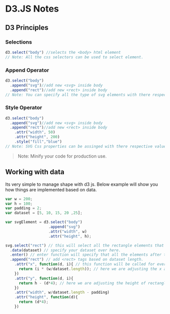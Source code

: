 # D3.JS Notes

## D3 Principles

### Selections
```javascript
d3.select("body") //selects the <body> html element
// Note: All the css selectors can be used to select element.
```

### Append Operator
```javascript
d3.select("body")
  .append("svg")//add new <svg> inside body
  .append("rect")//add new <rect> inside body
// Note: You can specify all the type of svg elements with there respective tag name
```

### Style Operator
```javascript
d3.select("body")
  .append("svg")//add new <svg> inside body
  .append("rect")//add new <rect> inside body
    .attr("width", 50)
    .attr("height", 200)
    .style("fill","blue")
// Note: SVG Css properties can be assinged with there respective values.
```
> Note: Minify your code for production use.

## Working with data

Its very simple to manage shape with d3 js. Below example will show you how things are implemented based on data.

```javascript
var w = 200;
var h = 100;
var padding = 2;
var dataset = [5, 10, 15, 20 ,25];

var svgElement = d3.select("body")
                   .append("svg")
                   .attr("width", w)
                   .attr("height", h);

svg.select("rect") // this will select all the rectangle elements that will be added to the svg
  .data(dataset) // specify your dataset over here.
  .enter() // enter function will specify that all the elements after this will be ittrated based on dataset length.
  .append("rect") // add <rect> tags based on dataset length.
    .attr("x", function(d, i){ // this function will be called for every ittration where 'd' is the value of dataset and 'i' is the index of the element.
      return (i * (w/dataset.length)); // here we are adjusting the x axis based on with and dataset element so that it is contained within svg viewport.
    })
    .attr("y", function(d, i){
      return h - (d*4); // here we are adjusting the height of rectangle bar based on svg height.
    })
    .attr("width", w/dataset.length - padding)
    .attr("height", function(d){
      return (d*4);
    })
```
